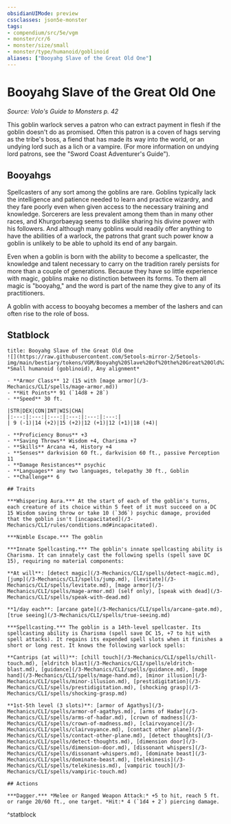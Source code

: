 ```yaml
---
obsidianUIMode: preview
cssclasses: json5e-monster
tags:
- compendium/src/5e/vgm
- monster/cr/6
- monster/size/small
- monster/type/humanoid/goblinoid
aliases: ["Booyahg Slave of the Great Old One"]
---
```

# Booyahg Slave of the Great Old One
*Source: Volo's Guide to Monsters p. 42*  

This goblin warlock serves a patron who can extract payment in flesh if the goblin doesn't do as promised. Often this patron is a coven of hags serving as the tribe's boss, a fiend that has made its way into the world, or an undying lord such as a lich or a vampire. (For more information on undying lord patrons, see the "Sword Coast Adventurer's Guide").

## Booyahgs

Spellcasters of any sort among the goblins are rare. Goblins typically lack the intelligence and patience needed to learn and practice wizardry, and they fare poorly even when given access to the necessary training and knowledge. Sorcerers are less prevalent among them than in many other races, and Khurgorbaeyag seems to dislike sharing his divine power with his followers. And although many goblins would readily offer anything to have the abilities of a warlock, the patrons that grant such power know a goblin is unlikely to be able to uphold its end of any bargain.

Even when a goblin is born with the ability to become a spellcaster, the knowledge and talent necessary to carry on the tradition rarely persists for more than a couple of generations. Because they have so little experience with magic, goblins make no distinction between its forms. To them all magic is "booyahg," and the word is part of the name they give to any of its practitioners.

A goblin with access to booyahg becomes a member of the lashers and can often rise to the role of boss.


## Statblock

```ad-statblock
title: Booyahg Slave of the Great Old One
![](https://raw.githubusercontent.com/5etools-mirror-2/5etools-img/main/bestiary/tokens/VGM/Booyahg%20Slave%20of%20the%20Great%20Old%20One.webp#token)
*Small humanoid (goblinoid), Any alignment*

- **Armor Class** 12 (15 with [mage armor](/3-Mechanics/CLI/spells/mage-armor.md))
- **Hit Points** 91 (`14d8 + 28`) 
- **Speed** 30 ft.

|STR|DEX|CON|INT|WIS|CHA|
|:---:|:---:|:---:|:---:|:---:|:---:|
| 9 (-1)|14 (+2)|15 (+2)|12 (+1)|12 (+1)|18 (+4)|

- **Proficiency Bonus** +3
- **Saving Throws** Wisdom +4, Charisma +7
- **Skills** Arcana +4, History +4
- **Senses** darkvision 60 ft., darkvision 60 ft., passive Perception 11
- **Damage Resistances** psychic
- **Languages** any two languages, telepathy 30 ft., Goblin
- **Challenge** 6

## Traits

***Whispering Aura.*** At the start of each of the goblin's turns, each creature of its choice within 5 feet of it must succeed on a DC 15 Wisdom saving throw or take 10 (`3d6`) psychic damage, provided that the goblin isn't [incapacitated](/3-Mechanics/CLI/rules/conditions.md#incapacitated).

***Nimble Escape.*** The goblin

***Innate Spellcasting.*** The goblin's innate spellcasting ability is Charisma. It can innately cast the following spells (spell save DC 15), requiring no material components:

**At will**: [detect magic](/3-Mechanics/CLI/spells/detect-magic.md), [jump](/3-Mechanics/CLI/spells/jump.md), [levitate](/3-Mechanics/CLI/spells/levitate.md), [mage armor](/3-Mechanics/CLI/spells/mage-armor.md) (self only), [speak with dead](/3-Mechanics/CLI/spells/speak-with-dead.md)

**1/day each**: [arcane gate](/3-Mechanics/CLI/spells/arcane-gate.md), [true seeing](/3-Mechanics/CLI/spells/true-seeing.md)

***Spellcasting.*** The goblin is a 14th-level spellcaster. Its spellcasting ability is Charisma (spell save DC 15, +7 to hit with spell attacks). It regains its expended spell slots when it finishes a short or long rest. It knows the following warlock spells:

**Cantrips (at will)**: [chill touch](/3-Mechanics/CLI/spells/chill-touch.md), [eldritch blast](/3-Mechanics/CLI/spells/eldritch-blast.md), [guidance](/3-Mechanics/CLI/spells/guidance.md), [mage hand](/3-Mechanics/CLI/spells/mage-hand.md), [minor illusion](/3-Mechanics/CLI/spells/minor-illusion.md), [prestidigitation](/3-Mechanics/CLI/spells/prestidigitation.md), [shocking grasp](/3-Mechanics/CLI/spells/shocking-grasp.md)

**1st-5th level (3 slots)**: [armor of Agathys](/3-Mechanics/CLI/spells/armor-of-agathys.md), [arms of Hadar](/3-Mechanics/CLI/spells/arms-of-hadar.md), [crown of madness](/3-Mechanics/CLI/spells/crown-of-madness.md), [clairvoyance](/3-Mechanics/CLI/spells/clairvoyance.md), [contact other plane](/3-Mechanics/CLI/spells/contact-other-plane.md), [detect thoughts](/3-Mechanics/CLI/spells/detect-thoughts.md), [dimension door](/3-Mechanics/CLI/spells/dimension-door.md), [dissonant whispers](/3-Mechanics/CLI/spells/dissonant-whispers.md), [dominate beast](/3-Mechanics/CLI/spells/dominate-beast.md), [telekinesis](/3-Mechanics/CLI/spells/telekinesis.md), [vampiric touch](/3-Mechanics/CLI/spells/vampiric-touch.md)

## Actions

***Dagger.*** *Melee or Ranged Weapon Attack:* +5 to hit, reach 5 ft. or range 20/60 ft., one target. *Hit:* 4 (`1d4 + 2`) piercing damage.
```
^statblock